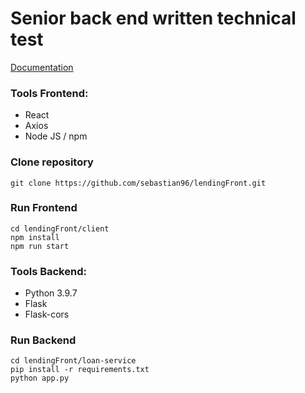 # **Senior back end written technical test**

[Documentation](https://drive.google.com/drive/folders/1RXaYAmVnGUuns5NExqtYn9vIPLf8HsjF?usp=sharing)

### Tools Frontend:
- React
- Axios
- Node JS / npm

### Clone repository
``` 
git clone https://github.com/sebastian96/lendingFront.git
```

### Run Frontend
``` 
cd lendingFront/client
npm install
npm run start
```

### Tools Backend:
- Python 3.9.7
- Flask
- Flask-cors

### Run Backend
``` 
cd lendingFront/loan-service
pip install -r requirements.txt
python app.py
```
